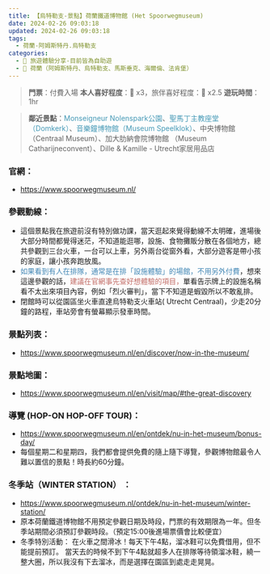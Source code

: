 ```yaml
---
title: 【烏特勒支-景點】荷蘭鐵道博物館 (Het Spoorwegmuseum)
date: 2024-02-26 09:03:18
updated: 2024-02-26 09:03:18
tags:
  - 荷蘭-阿姆斯特丹.烏特勒支
categories: 
  - 🌴 旅遊體驗分享-目前皆為自助遊
  - 🥥 荷蘭（阿姆斯特丹、烏特勒支、馬斯垂克、海爾倫、法肯堡）
---
```

>**門票**：付費入場
>**本人喜好程度**：🌝 x3，旅伴喜好程度：🌝 x2.5
>**遊玩時間**：1hr
<!-- more -->
>**鄰近景點**：<font color=#4599B6>Monseigneur Nolenspark公園</font>、<font color=#4599B6>聖馬丁主教座堂（Domkerk）</font>、<font color=#4599B6>音樂鐘博物館（Museum Speelklok）</font>、中央博物館（Centraal Museum）、加大肋納會院博物館
（Museum Catharijneconvent）、Dille & Kamille - Utrecht家居用品店

### 官網：
+ https://www.spoorwegmuseum.nl/

### 參觀動線：
+ 這個景點我在旅遊前沒有特別做功課，當天逛起來覺得動線不太明確，進場後大部分時間都覺得迷茫，不知道能逛哪，設施、食物攤販分散在各個地方，總共參觀到三台火車，一台可以上車，另外兩台從窗外看，大部分遊客是帶小孩的家庭，讓小孩奔跑放風。
+ <font color=#4287B5>如果看到有人在排隊，通常是在排「設施體驗」的場館，不用另外付費</font>，想來這邊參觀的話，<font color=#c36d67>建議在官網事先查好想體驗的項目，</font>單看告示牌上的設施名稱看不太出來項目內容，例如「烈火審判」，當下不知道是蝦毀所以不敢亂排。
+ 閉館時可以從園區坐火車直達烏特勒支火車站( Utrecht Centraal)，少走20分鐘的路程，車站旁會有螢幕顯示發車時間。
### 景點列表：
+ https://www.spoorwegmuseum.nl/en/discover/now-in-the-museum/

 
### 景點地圖：
+ https://www.spoorwegmuseum.nl/en/visit/map/#the-great-discovery
 
### 導覽 (HOP-ON HOP-OFF TOUR)：
+ https://www.spoorwegmuseum.nl/en/ontdek/nu-in-het-museum/bonus-day/
+ 每個星期二和星期四，我們都會提供免費的隨上隨下導覽，參觀博物館最令人難以置信的景點！時長約60分鐘。
 
### 冬季站（WINTER STATION） ：
+ https://www.spoorwegmuseum.nl/ontdek/nu-in-het-museum/winter-station/
+ 原本荷蘭鐵道博物館不用預定參觀日期及時段，門票的有效期限為一年。但冬季站期間必須預訂參觀時段。（預定15:00後進場票價會比較便宜）
+ 冬季特別活動：
在火車之間滑冰！每天下午4點，溜冰鞋可以免費借用，但不能提前預訂。
當天去的時候不到下午4點就超多人在排隊等待領溜冰鞋，繞一整大圈，所以我沒有下去溜冰，而是選擇在園區到處走走晃晃。

 
